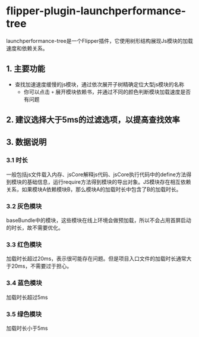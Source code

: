 # flipper-plugin-launchperformance-tree

launchperformance-tree是一个Flipper插件，它使用树形结构展现Js模块的加载速度和依赖关系。

## 1. 主要功能
- 查找加速速度缓慢的js模块，通过依次展开子树精确定位大型js模块的名称
  - 你可以点击 `+` 展开模块依赖书，并通过不同的颜色判断模块加载速度是否有问题

## 2. 建议选择大于5ms的过滤选项，以提高查找效率

## 3. 数据说明
### 3.1 时长
一般包括js文件载入内存、jsCore解释js代码、jsCore执行代码中的define方法得到模块的基础信息，运行require方法得到模块的导出对象。JS模块存在相互依赖关系，如果模块A依赖模块B，那么模块A的加载时长中包含了B的加载时长。

### 3.2 灰色模块
baseBundle中的模块，这些模块在线上环境会做预加载，所以不会占用首屏启动的时长，故不需要优化。

### 3.3 红色模块
加载时长超过20ms，表示很可能存在问题。但是项目入口文件的加载时长通常大于20ms，不需要过于担心。

### 3.4 蓝色模块
加载时长超过5ms

### 3.5 绿色模块
加载时长小于5ms

